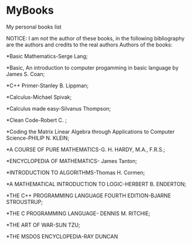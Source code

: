 # MyBooks
My personal books list

NOTICE: I am not the author of these books, in the following bibliography are the authors and credits to the real authors Authors of the books:

*Basic Mathematics-Serge Lang;          

*Basic, An introduction to computer progamming in basic language by James S. Coan;

*C++ Primer-Stanley B. Lippman;

*Calculus-Michael Spivak;

*Calculus made easy-Silvanus Thompson;

*Clean Code-Robert C. ;

*Coding the Matrix Linear Algebra through Applications to Computer Science-PHILIP N. KLEIN;

*A COURSE OF PURE MATHEMATICS-G. H. HARDY, M.A., F.R.S.;

*ENCYCLOPEDIA OF MATHEMATICS- James Tanton;

*INTRODUCTION TO ALGORITHMS-Thomas H. Cormen;

*A MATHEMATICAL INTRODUCTION TO LOGIC-HERBERT B. ENDERTON;

*THE C++ PROGRAMMING LANGUAGE FOURTH EDITION-BJARNE STROUSTRUP;

*THE C PROGRAMMING LANGUAGE- DENNIS M. RITCHIE;

*THE ART OF WAR-SUN TZU;

*THE MSDOS ENCYCLOPEDIA-RAY DUNCAN
